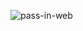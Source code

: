 ![pass-in-web](https://github.com/GadielVargas/pass-in-web/assets/118751677/aab2018e-5c67-48d1-ba15-6bd38b169c1e)
